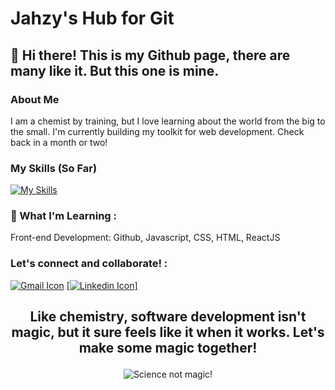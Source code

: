 # Jahzy's Hub for Git
## 👋 Hi there! This is my Github page, there are many like it. But this one is mine.

### About Me
I am a chemist by training, but I love learning about the world from the big to the small. 
I'm currently building my toolkit for web development. Check back in a month or two! 

### My Skills (So Far)
[![My Skills](https://skillicons.dev/icons?i=js,html,css,discord,ai,ps,vscode,linkedin,py)](https://skillicons.dev)
<!-- want to order by proficiency -->

### 🌱 What I'm Learning :
Front-end Development: Github, Javascript, CSS, HTML, ReactJS

### Let's connect and collaborate! :
[![Gmail Icon](https://skillicons.dev/icons?i=gmail)](mailto:jahzerahj@gmail.com)
[[![Linkedin Icon](https://skillicons.dev/icons?i=linkedin)]](https://www.linkedin.com/in/jahzyjahzerah/)
<!-- [[![Xing Icon](https://skillicons.dev/icons?i=apple)]](https://www.xing.com/profile/Jahaziel_Jahzerah/web_profiles) -->

## <p align="center"> Like chemistry, software development isn't magic, but it sure feels like it when it works. Let's make some magic together! </p>
<p align="center">
  <img src="https://img.freepik.com/premium-vector/chemistry-is-magic-it-is-just-science-chemistry-banner-with-lettering_499431-80.jpg" alt='Science not magic!'/>
</p>

<!--

### Ordered List
1. Word

### Unordered List
  - First Item
  - Second Item
  - 

- 🔭 I’m currently working on ...
- 🌱 I’m currently learning ...
- 👯 I’m looking to collaborate on ...
- 🤔 I’m looking for help with ...
- 💬 Ask me about ...
- 📫 How to reach me: ...
- 😄 Pronouns: ...
- ⚡ Fun fact: ...
-->
